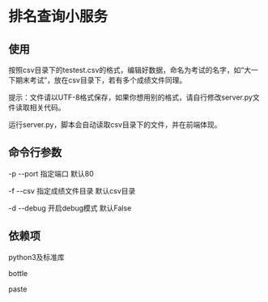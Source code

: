 # 排名查询小服务
## 使用
按照csv目录下的testest.csv的格式，编辑好数据，命名为考试的名字，如“大一下期末考试”，放在csv目录下，若有多个成绩文件同理。

提示：文件请以UTF-8格式保存，如果你想用别的格式，请自行修改server.py文件读取相关代码。

运行server.py，脚本会自动读取csv目录下的文件，并在前端体现。

## 命令行参数
-p --port 指定端口 默认80

-f --csv 指定成绩文件目录 默认csv目录

-d --debug 开启debug模式 默认False

## 依赖项
python3及标准库

bottle

paste
